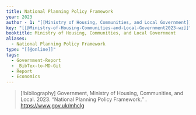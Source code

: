 ```yaml
---
title: National Planning Policy Framework
year: 2023
author - 1: "[[Ministry of Housing, Communities, and Local Government]]"
key: "[[@Ministry-of-Housing-Communities-and-Local-Government2023-wz]]"
booktitle: Ministry of Housing, Communities, and Local Government
aliases:
  - National Planning Policy Framework
type: "[[@online]]"
tags:
  - Government-Report
  - _BibTex-to-MD-Git
  - Report
  - Economics
---
```


> [!bibliography]
> Government, Ministry of Housing, Communities, and Local. 2023. “National Planning Policy Framework.” . https://www.gov.uk/mhclg